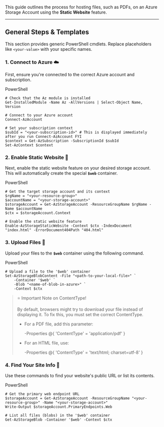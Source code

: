This guide outlines the process for hosting files, such as PDFs, on an Azure Storage Account using the **Static Website** feature.

---

## General Steps & Templates

This section provides generic PowerShell cmdlets. Replace placeholders like `<your-value>` with your specific names.

### 1. Connect to Azure ☁️

First, ensure you're connected to the correct Azure account and subscription.

PowerShell

```
# Check that the Az module is installed
Get-InstalledModule -Name Az -AllVersions | Select-Object Name, Version

# Connect to your Azure account
Connect-AzAccount

# Set your subscription context
$subId = "<your-subscription-id>" # This is displayed immediately after you run Connect-AzAccount FYI
$context = Get-AzSubscription -SubscriptionId $subId
Set-AzContext $context
```

### 2. Enable Static Website 🚀

Next, enable the static website feature on your desired storage account. This will automatically create the special **`$web`** container.

PowerShell

```
# Get the target storage account and its context
$rgName = "<your-resource-group>"
$accountName = "<your-storage-account>"
$storageAccount = Get-AzStorageAccount -ResourceGroupName $rgName -Name $accountName
$ctx = $storageAccount.Context

# Enable the static website feature
Enable-AzStorageStaticWebsite -Context $ctx -IndexDocument "index.html" -ErrorDocument404Path "404.html"
```

### 3. Upload Files 📄

Upload your files to the **`$web`** container using the following command.

PowerShell

```
# Upload a file to the '$web' container
Set-AzStorageBlobContent -File "<path-to-your-local-file>" `
    -Container '$web' `
    -Blob "<name-of-blob-in-azure>" `
    -Context $ctx
```

> ⭐ Important Note on ContentType!
> 
> By default, browsers might try to download your file instead of displaying it. To fix this, you must set the correct ContentType.
> 
> - For a PDF file, add this parameter:
>     
>     -Properties @{ 'ContentType' = 'application/pdf' }
>     
> - For an HTML file, use:
>     
>     -Properties @{ 'ContentType' = 'text/html; charset=utf-8' }
>     

### 4. Find Your Site Info 🔗

Use these commands to find your website's public URL or list its contents.

PowerShell

```
# Get the primary web endpoint URL
$storageAccount = Get-AzStorageAccount -ResourceGroupName "<your-resource-group>" -Name "<your-storage-account>"
Write-Output $storageAccount.PrimaryEndpoints.Web

# List all files (blobs) in the '$web' container
Get-AzStorageBlob -Container '$web' -Context $ctx
```
